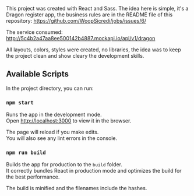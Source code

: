 This project was created with React and Sass. The idea here is simple, it's a Dragon register app, the business rules are in the README file of this repository: https://github.com/WoopSicredi/jobs/issues/6/

The service consumed: http://5c4b2a47aa8ee500142b4887.mockapi.io/api/v1/dragon

All layouts, colors, styles were created, no libraries, the idea was to keep the project clean and show cleary the development skills.

## Available Scripts

In the project directory, you can run:

### `npm start`

Runs the app in the development mode.<br>
Open [http://localhost:3000](http://localhost:3000) to view it in the browser.

The page will reload if you make edits.<br>
You will also see any lint errors in the console.

### `npm run build`

Builds the app for production to the `build` folder.<br>
It correctly bundles React in production mode and optimizes the build for the best performance.

The build is minified and the filenames include the hashes.<br>
